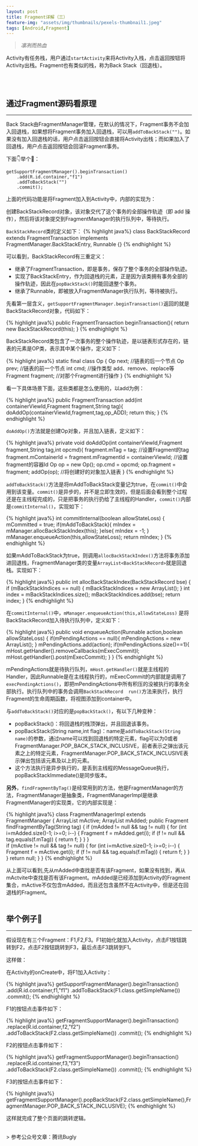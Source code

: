 ```yaml
---
layout: post
title: Fragment详解（三）
feature-img: "assets/img/thumbnails/pexels-thumbnail1.jpeg"
tags: [Android,Fragment]
---
```


> *凛冽而热血*


Activity有任务栈，用户通过`startActivity`来将Activity入栈，点击返回按钮将Activity出栈。Fragment也有类似的栈，称为Back Stack（回退栈）。


<br><br>


## 通过Fragment源码看原理
----
Back Stack由FragmentManager管理，在默认的情况下，Fragment事务不会加入回退栈，如果想将Fragment事务加入回退栈，可以用`addToBackStack("")`。如果没有加入回退栈的话，用户点击返回按钮会直接将Activity出栈；而如果加入了回退栈，用户点击返回按钮会回滚Fragment事务。

下面👇举个🌰：

```
getSupportFragmentManager().beginTransaction()
    .add(R.id.container,"f1")
    .addToBackStack("")
    .commit();
```

上面的代码功能是将Fragment加入到Activity中，内部的实现为：

创建BackStackRecord对象，该对象交代了这个事务的全部操作轨迹（即 add 操作），然后将该对象提交到FragmentManager的执行队列中，等待执行。

`BackStackRecord`类的定义如下：
{% highlight java%}
class BackStackRecord extends FragmentTransaction implements FragmentManager.BackStackEntry, Runnable {}
{% endhighlight %}

可以看到，BackStackRecord有三重定义：
* 继承了FragmentTransaction，即是事务，保存了整个事务的全部操作轨迹。
* 实现了BackStackEntry，作为回退栈的元素，正是因为该类拥有事务全部的操作轨迹，因此在`popBackStack()`时能回退整个事务。
* 继承了Runnable，即被放入FragmentManager执行队列，等待被执行。

先看第一层含义，`getSupportFragmentManager.beginTransaction()`返回的就是BackStackRecord对象，代码如下：

{% highlight java%}
public FragmentTransaction beginTransaction(){
    return new BackStackRecord(this);
}
{% endhighlight %}

BackStackRecord类包含了一次事务的整个操作轨迹，是以链表形式存在的，链表的元素是OP类，表示其中某个操作，定义如下：

{% highlight java%}
static final class Op {
    Op next;   //链表的后一个节点
    Op prev;   //链表的前一个节点
    int cmd;   //操作类型 add、remove、replace等
    Fragment fragment; //对那个Fragment进行操作
}
{% endhighlight %}

看一下具体场景下面，这些类都是怎么使用的，以add为例：

{% highlight java%}
public FragmentTransaction add(int containerViewId,Fragment fragment,String tag){
    doAddOp(containerViewId,fragment,tag,op_ADD);
    return this;
}
{% endhighlight %}


`doAddOp()`方法就是创建Op对象，并且加入链表，定义如下：

{% highlight java%}
private void doAddOp(int containerViewId,Fragment fragment,String tag,int opcmd){
    fragment.mTag = tag; //设置Fragment的tag
    fragment.mContainerId = fragment.mFragmentId = containerViewId; //设置fragment的容器Id
    Op op = new Op();
    op.cmd = opcmd;
    op.fragment = fragment;
    addOp(op); //将创建好的对象加入链表
}
{% endhighlight %}

`addToBackStack()`方法是将mAddToBackStack变量记为true，在`commit()`中会用到该变量。`commit()`是异步的，并不是立即生效的，但是后面会看到整个过程还是在主线程完成的，只是把事务的执行扔给了主线程的Handler，`commit()`内部是`commitInternal()`，实现如下：

{% highlight java%}
int commitInternal(boolean allowStateLoss) {
    mCommitted = true;
    if(mAddToBackStack){
        mIndex = mManager.allocBackStackIndex(this);
    }else{
        mIndex = -1;
    }
    mManager.enqueueAction(this,allowStateLoss);
    return mIndex;
}
{% endhighlight %}

如果mAddToBackStack为true，则调用`allocBackStackIndex()`方法将事务添加进回退栈，FragmentManager类的变量`ArrayList<BackStackRecord>`就是回退栈。实现如下：

{% highlight java%}
public int allocBackStackIndex(BackStackRecord bse) {
    if (mBackStackIndices == null) {
        mBackStackIndices = new ArrayList<BackStackRecord>();
    }
    int index = mBackStackIndices.size();
    mBackStackIndices.add(bse);
        return index;
}
{% endhighlight %}

在`commitInternal()`中，`mManager.enqueueAction(this,allowStateLoss)` 是将BackStackRecord加入待执行队列中，定义如下：

{% highlight java%}
public void enqueueAction(Runnable action,boolean allowStateLoss) {
    if(mPendingActions == null){
        mPendingActions = new ArrayList<Runnable>();
    }
    mPendingActions.add(action);
    if(mPendingActions.size()==1){
        mHost.getHandler().removeCallbacks(mExecCommit)l;
        mHost.getHandler().post(mExecCommit);
    }
}
{% endhighlight %}

mPendingActions就是待执行队列，`mHost.getHandler()`就是主线程的Handler，因此Runnable是在主线程执行的，mExecCommit的内部就是调用了`execPendingActions()`，即把mPendingActions中所有积压的没被执行的事务全部执行。执行队列中的事务会调用`BackStackRecord  run()`方法来执行，执行Fragment的生命周期函数，将视图添加到container中。

与`addToBackStack()`对应的是`popBackStack()`，有以下几种变种：

* popBackStack()：将回退栈的栈顶弹出，并且回退该事务。
* popBackStack(String name,int flag)：name是`addToBackStack(String name)`的参数，通过name可以找到回退栈的特定元素，flag可以为0或者FragmentManager.POP_BACK_STACK_INCLUSIVE，前者表示之弹出该元素之上的特定元素，FragmentManager.POP_BACK_STACK_INCLUSIVE表示弹出包括该元素及以上的元素。
* 这个方法执行是异步执行的，是丢到主线程的MessageQueue执行，popBackStackImmediate()是同步版本。

**另外**，`findFragmentByTag()`是经常用到的方法，他是FragmentManager的方法，FragmentManager是抽象类，FragmentManagerImpl是继承FragmentManager的实现类，它的内部实现是：

{% highlight java%}
class FragmentManagerImpl extends FragmentManager {
    ArrayList<Fragment> mActive;
    ArrayList<Fragment> mAdded;
    public Fragment findFragmentByTag(String tag) { 
           if (mAdded != null && tag != null) { 
               for (int i=mAdded.size()-1; i>=0; i--) {
                Fragment f = mAdded.get(i);
                if (f != null && tag.equals(f.mTag)) {
                        return f;
                }
            }
        }       
          if (mActive != null && tag != null) {
               for (int i=mActive.size()-1; i>=0; i--) {
                    Fragment f = mActive.get(i);
                    if (f != null && tag.equals(f.mTag)) {
                          return f;
                }
            }
        } 
          return null;
    }
}
{% endhighlight %}


从上面可以看到,先从mAdded中查找是否有该Fragment，如果没有找到，再从mActvite中查找是否有该Fragment。mAdded是已经添加到Activity的Fragment集合，mActive不仅包含mAdded，而且还包含虽然不在Activity中，但是还在回退栈的Fragment。
<br><br>
## 举个例子🌰
----
假设现在有三个Fragment：F1,F2,F3。F1初始化就加入Activity，点击F1按钮跳转到F2，点击F2按钮跳转到F3，最后点击F3跳转到F1。

这样做：

在Activity的onCreate中，将F1加入Activity：

{% highlight java%}
getSupportFragmentManager().beginTransaction()
    .add(R.id.container,f1,"f1")
    .addToBackStack(F1.class.getSimpleName())
    .commit();
{% endhighlight %}

F1的按钮点击事件如下：

{% highlight java%}
getFragmentSupportManager().beginTransaction()
    .replace(R.id.container,f2,"f2")
    .addToBackStack(F2.class.getSimpleName())
    .commit();
{% endhighlight %}

F2的按钮点击事件如下：

{% highlight java%}
getFragmentSupportManager().beginTransaction()
    .replace(R.id.container,f3,"f3")
    .addToBackStack(F2.class.getSimpleName())
    .commit();
{% endhighlight %}


F3的按钮点击事件如下：

{% highlight java%}
getFragmentSupportManager().popBackStack(F2.class.getSimpleName(),FragmentManager.POP_BACK_STACK_INCLUSIVE);
{% endhighlight %}

这样就完成了整个页面的跳转逻辑。
<br>


<br>
> 参考公众号文章：腾讯Bugly



















